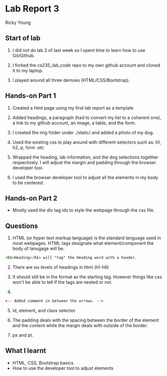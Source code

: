 # Lab Report 3

Ricky Young

## Start of lab

1. I did not do lab 2 of last week so I spent time to learn how to use Git/Github.

2. I forked the cs235_lab_code repo to my own github account and cloned it to my laptop.

3. I played around all three demoes (HTML/CSS/Bootstrap).

## Hands-on Part 1

1. Created a html page using my first lab report as a template

2. Added headings, a paragraph (had to convert my list to a coherent one), a link to my github account, an image, a table, and the form.

3. I created the img folder under ./static/ and added a photo of my dog.

4. Used the existing css to play around with different selectors such as: h1, h2, p, form .etc

5. Wrapped the heading, lab information, and the dog selections together respectively. I will adjust the margin and padding through the browser developer tool.

6. I used the browser developer tool to adjust all the elements in my body to be centered.

## Hands-on Part 2

- Mostly used the div tag ids to style the webpage through the css file.

## Questions

1. HTML (or hyper text markup language) is the standard language used in most webpages. HTML tags designate what element/component the body of lanugage will be.

```HTML
<h1>Heading</h1> will "tag" the Heading word with a header.
```

2. There are six levels of headings in html (h1-h6)

3. It should still be in the format as the starting tag. However things like css won't be able to tell if the tags are nested or not.

4.

```HTML
<-- Added comment in between the arrows. -->
```
5. Id, element, and class selector.

6. The padding deals with the spacing between the border of the element and the content while the margin deals with outside of the border.

7. px and pt.

## What I learnt

- HTML, CSS, Bootstrap basics.
- How to use the developer tool to adjust elements
  
